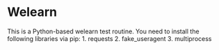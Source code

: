 # Welearn
This is a Python-based welearn test routine.
You need to install the following libraries via pip:
          1. requests
          2. fake_useragent
          3. multiprocess
